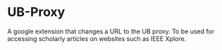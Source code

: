 # UB-Proxy
A google extension that changes a URL to the UB proxy. To be used for accessing scholarly articles on websites such as IEEE Xplore.
